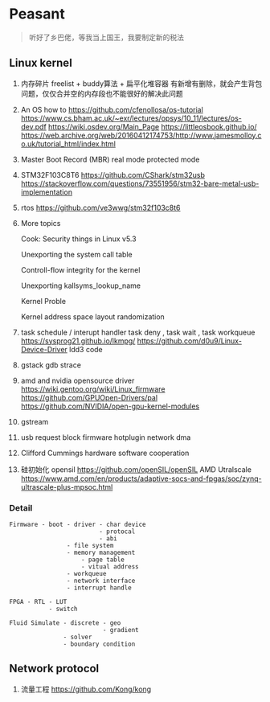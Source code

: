 # Peasant
> 听好了乡巴佬，等我当上国王，我要制定新的税法

## Linux kernel 

1. 内存碎片 freelist + buddy算法 + 扁平化堆容器
    有新增有删除，就会产生背包问题，仅仅合并空的内存段也不能很好的解决此问题
2. An OS how to https://github.com/cfenollosa/os-tutorial  
https://www.cs.bham.ac.uk/~exr/lectures/opsys/10_11/lectures/os-dev.pdf 
https://wiki.osdev.org/Main_Page
https://littleosbook.github.io/ https://web.archive.org/web/20160412174753/http://www.jamesmolloy.co.uk/tutorial_html/index.html
3. Master Boot Record (MBR) real mode protected mode
4. STM32F103C8T6 https://github.com/CShark/stm32usb https://stackoverflow.com/questions/73551956/stm32-bare-metal-usb-implementation
5. rtos https://github.com/ve3wwg/stm32f103c8t6
6. More topics
    
    Cook: Security things in Linux v5.3

    Unexporting the system call table

    Controll-flow integrity for the kernel

    Unexporting kallsyms_lookup_name

    Kernel Proble

    Kernel address space layout randomization
7. task schedule / interupt handler task deny , task wait , task workqueue 
    https://sysprog21.github.io/lkmpg/
    https://github.com/d0u9/Linux-Device-Driver ldd3 code
    
8. gstack gdb strace 
9. amd and nvidia opensource driver
    https://wiki.gentoo.org/wiki/Linux_firmware
    https://github.com/GPUOpen-Drivers/pal
    https://github.com/NVIDIA/open-gpu-kernel-modules

10. gstream
11. usb request block
    firmware hotplugin 
    network dma
12. Clifford Cummings
    hardware software cooperation

13. 硅初始化
    opensil https://github.com/openSIL/openSIL
    AMD Utralscale https://www.amd.com/en/products/adaptive-socs-and-fpgas/soc/zynq-ultrascale-plus-mpsoc.html



### Detail

    Firmware - boot - driver - char device 
                             - protocal 
                             - abi
                    - file system 
                    - memory management 
                        - page table 
                        - vitual address
                    - workqueue
                    - network interface
                    - interrupt handle

    FPGA - RTL - LUT 
               - switch

    Fluid Simulate - discrete - geo
                              - gradient
                   - solver
                   - boundary condition


## Network protocol
1. 流量工程 https://github.com/Kong/kong
